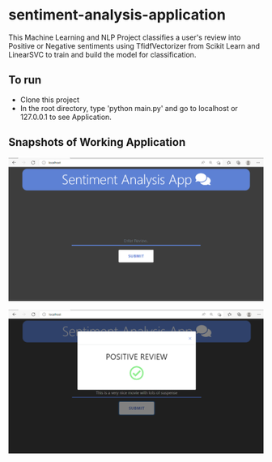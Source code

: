 # sentiment-analysis-application
This Machine Learning and NLP Project classifies a user's review into Positive or Negative sentiments using TfidfVectorizer from Scikit Learn and LinearSVC to train and build the model for classification.

## To run
- Clone this project
- In the root directory, type 'python main.py' and go to localhost or 127.0.0.1 to see Application.

## Snapshots of Working Application
![](https://github.com/olumide1128/sentiment-analysis-application/blob/master/snapshots/Screenshot%20(264).png)

![](https://github.com/olumide1128/sentiment-analysis-application/blob/master/snapshots/Screenshot%20(265).png)
